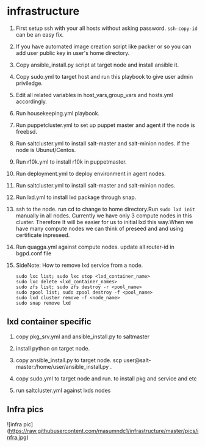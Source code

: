 # infrastructure

1. First setup ssh with your all hosts without asking password.
`ssh-copy-id` can be an easy fix.

2. If you have automated image creation script like packer or so you can 
   add user public key in user's home directory.

3. Copy ansible_install.py script at target node and install ansible it.

4. Copy sudo.yml to target host and run this playbook to give user admin priviledge.

5. Edit all related variables in host_vars,group_vars and hosts.yml accordingly.

6. Run housekeeping.yml playbook.

7. Run puppetcluster.yml to set up puppet master and agent if the node is freebsd.

8. Run saltcluster.yml to install salt-master and salt-minion nodes. if the node is Ubunut/Centos.

9. Run r10k.yml to install r10k in puppetmaster.
 
10. Run deployment.yml to deploy environment in agent nodes.

11. Run saltcluster.yml to install salt-master and salt-minion nodes.

12. Run lxd.yml to install lxd package through snap.

13. ssh to the node. run cd to change to home directory.Run `sudo lxd init` manually in all nodes. Currently we have only 3 compute nodes in this cluster. Therefore It will be easier for us to initial lxd this way.When we have many compute nodes we can think of preseed and and using certificate inpreseed.

14. Run quagga.yml against compute nodes.
update all router-id in bgpd.conf file

15. SideNote: How to remove lxd service from a node.
    ```
    sudo lxc list; sudo lxc stop <lxd_container_name>
    sudo lxc delete <lxd_container_names>
    sudo zfs list; sudo zfs destroy -r <pool_name>
    sudo zpool list; sudo zpool destroy -f <pool_name>
    sudo lxd cluster remove -f <node_name>
    sudo snap remove lxd
    ```
    
##  lxd container specific

1. copy pkg_srv.yml and ansible_install.py to saltmaster

1. install python on target node.

1. copy ansible_install.py to target node.
   scp user@salt-master:/home/user/ansible_install.py .

2. copy sudo.yml to target node and run. to install pkg and service and etc

3. run saltcluster.yml against lxds nodes

## Infra pics 
![infra pic] (https://raw.githubusercontent.com/masumndc1/infrastructure/master/pics/infra.jpg)
